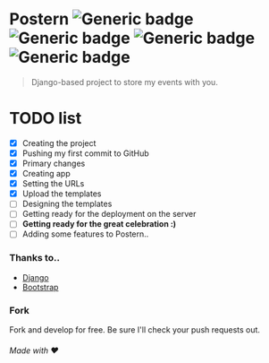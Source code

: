 # Postern ![Generic badge](https://img.shields.io/badge/Build-inprogress-<COLOR>.svg) ![Generic badge](https://img.shields.io/badge/License-MIT-orange.svg) ![Generic badge](https://img.shields.io/badge/Language-python-yellow.svg) ![Generic badge](https://img.shields.io/badge/Framework-Django-green.svg)

> Django-based project to store my events with you.

# TODO list
- [x] Creating the project
- [x] Pushing my first commit to GitHub
- [x] Primary changes
- [x] Creating app
- [x] Setting the URLs
- [x] Upload the templates
- [ ] Designing the templates
- [ ] Getting ready for the deployment on the server
- [ ] **Getting ready for the great celebration :)**
- [ ] Adding some features to Postern..

### Thanks to..
* [Django](https://djangoproject.com)
* [Bootstrap](https://getbootstrap.com/)

### Fork
Fork and develop for free. Be sure I'll check your push requests out.

###### Made with ❤
